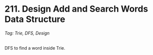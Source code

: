 # 211. Design Add and Search Words Data Structure

###### Tag: Trie, DFS, Design

DFS to find a word inside Trie. 